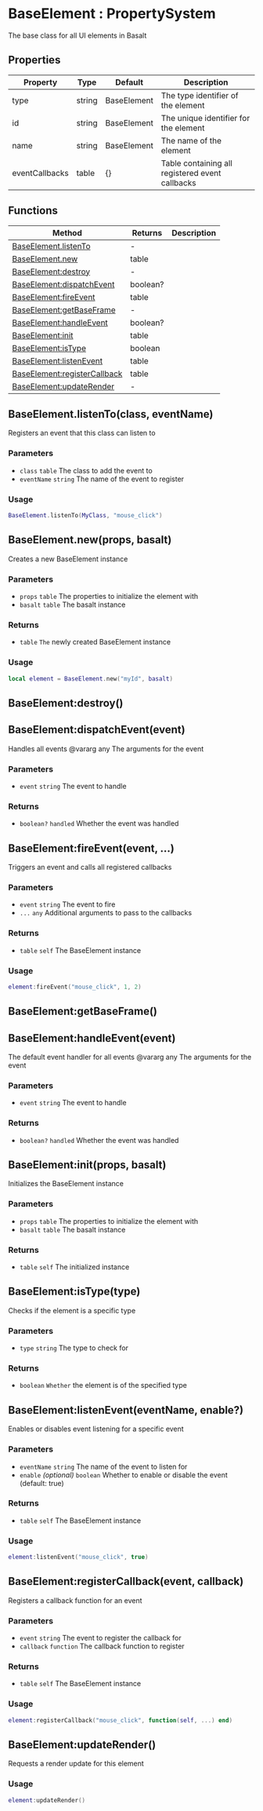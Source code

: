 # BaseElement : PropertySystem
The base class for all UI elements in Basalt

## Properties

|Property|Type|Default|Description|
|---|---|---|---|
|type|string|BaseElement|The type identifier of the element
|id|string|BaseElement|The unique identifier for the element
|name|string|BaseElement|The name of the element
|eventCallbacks|table|{}|Table containing all registered event callbacks

## Functions

|Method|Returns|Description|
|---|---|---|
|[BaseElement.listenTo](#BaseElement.listenTo)|-|
|[BaseElement.new](#BaseElement.new)|table|
|[BaseElement:destroy](#BaseElement:destroy)|-|
|[BaseElement:dispatchEvent](#BaseElement:dispatchEvent)|boolean?|
|[BaseElement:fireEvent](#BaseElement:fireEvent)|table|
|[BaseElement:getBaseFrame](#BaseElement:getBaseFrame)|-|
|[BaseElement:handleEvent](#BaseElement:handleEvent)|boolean?|
|[BaseElement:init](#BaseElement:init)|table|
|[BaseElement:isType](#BaseElement:isType)|boolean|
|[BaseElement:listenEvent](#BaseElement:listenEvent)|table|
|[BaseElement:registerCallback](#BaseElement:registerCallback)|table|
|[BaseElement:updateRender](#BaseElement:updateRender)|-|

## BaseElement.listenTo(class, eventName)
Registers an event that this class can listen to

### Parameters
* `class` `table` The class to add the event to
* `eventName` `string` The name of the event to register

### Usage
 ```lua
BaseElement.listenTo(MyClass, "mouse_click")
```

## BaseElement.new(props, basalt)
Creates a new BaseElement instance

### Parameters
* `props` `table` The properties to initialize the element with
* `basalt` `table` The basalt instance

### Returns
* `table` `The` newly created BaseElement instance

### Usage
 ```lua
local element = BaseElement.new("myId", basalt)
```

## BaseElement:destroy()

## BaseElement:dispatchEvent(event)
Handles all events
@vararg any The arguments for the event

### Parameters
* `event` `string` The event to handle

### Returns
* `boolean?` `handled` Whether the event was handled

## BaseElement:fireEvent(event, ...)
Triggers an event and calls all registered callbacks

### Parameters
* `event` `string` The event to fire
* `...` `any` Additional arguments to pass to the callbacks

### Returns
* `table` `self` The BaseElement instance

### Usage
 ```lua
element:fireEvent("mouse_click", 1, 2)
```

## BaseElement:getBaseFrame()

## BaseElement:handleEvent(event)
The default event handler for all events
@vararg any The arguments for the event

### Parameters
* `event` `string` The event to handle

### Returns
* `boolean?` `handled` Whether the event was handled

## BaseElement:init(props, basalt)
Initializes the BaseElement instance

### Parameters
* `props` `table` The properties to initialize the element with
* `basalt` `table` The basalt instance

### Returns
* `table` `self` The initialized instance

## BaseElement:isType(type)
Checks if the element is a specific type

### Parameters
* `type` `string` The type to check for

### Returns
* `boolean` `Whether` the element is of the specified type

## BaseElement:listenEvent(eventName, enable?)
Enables or disables event listening for a specific event

### Parameters
* `eventName` `string` The name of the event to listen for
* `enable` *(optional)* `boolean` Whether to enable or disable the event (default: true)

### Returns
* `table` `self` The BaseElement instance

### Usage
 ```lua
element:listenEvent("mouse_click", true)
```

## BaseElement:registerCallback(event, callback)
Registers a callback function for an event

### Parameters
* `event` `string` The event to register the callback for
* `callback` `function` The callback function to register

### Returns
* `table` `self` The BaseElement instance

### Usage
 ```lua
element:registerCallback("mouse_click", function(self, ...) end)
```

## BaseElement:updateRender()
Requests a render update for this element

### Usage
 ```lua
element:updateRender()
```

